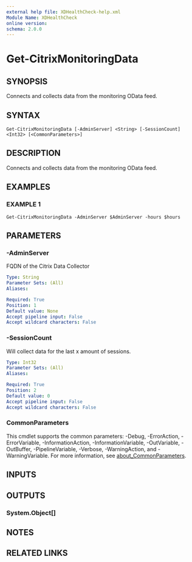 ```yaml
---
external help file: XDHealthCheck-help.xml
Module Name: XDHealthCheck
online version:
schema: 2.0.0
---
```


# Get-CitrixMonitoringData

## SYNOPSIS
Connects and collects data from the monitoring OData feed.

## SYNTAX

```
Get-CitrixMonitoringData [-AdminServer] <String> [-SessionCount] <Int32> [<CommonParameters>]
```

## DESCRIPTION
Connects and collects data from the monitoring OData feed.

## EXAMPLES

### EXAMPLE 1
```
Get-CitrixMonitoringData -AdminServer $AdminServer -hours $hours
```

## PARAMETERS

### -AdminServer
FQDN of the Citrix Data Collector

```yaml
Type: String
Parameter Sets: (All)
Aliases:

Required: True
Position: 1
Default value: None
Accept pipeline input: False
Accept wildcard characters: False
```

### -SessionCount
Will collect data for the last x amount of sessions.

```yaml
Type: Int32
Parameter Sets: (All)
Aliases:

Required: True
Position: 2
Default value: 0
Accept pipeline input: False
Accept wildcard characters: False
```

### CommonParameters
This cmdlet supports the common parameters: -Debug, -ErrorAction, -ErrorVariable, -InformationAction, -InformationVariable, -OutVariable, -OutBuffer, -PipelineVariable, -Verbose, -WarningAction, and -WarningVariable. For more information, see [about_CommonParameters](http://go.microsoft.com/fwlink/?LinkID=113216).

## INPUTS

## OUTPUTS

### System.Object[]
## NOTES

## RELATED LINKS
